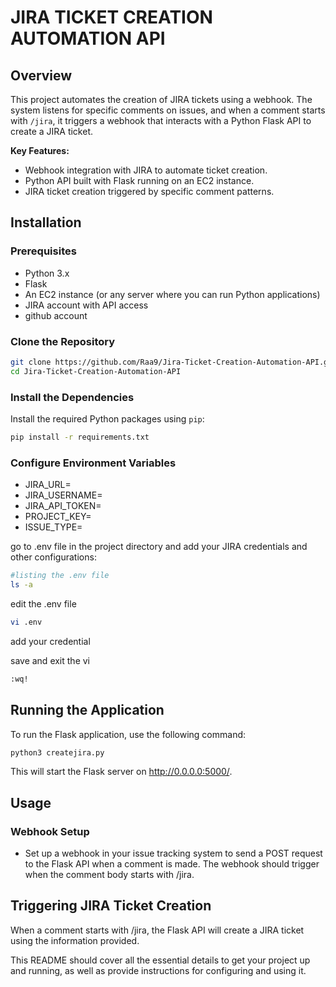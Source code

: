 # JIRA TICKET CREATION AUTOMATION API

## Overview

This project automates the creation of JIRA tickets using a webhook. The system listens for specific comments on issues, and when a comment starts with `/jira`, it triggers a webhook that interacts with a Python Flask API to create a JIRA ticket.

**Key Features:**
- Webhook integration with JIRA to automate ticket creation.
- Python API built with Flask running on an EC2 instance.
- JIRA ticket creation triggered by specific comment patterns.

## Installation

### Prerequisites

- Python 3.x
- Flask
- An EC2 instance (or any server where you can run Python applications)
- JIRA account with API access
- github account

### Clone the Repository

```bash
git clone https://github.com/Raa9/Jira-Ticket-Creation-Automation-API.git
cd Jira-Ticket-Creation-Automation-API
```

### Install the Dependencies

Install the required Python packages using `pip`:

```bash
pip install -r requirements.txt
```

### Configure Environment Variables

- JIRA_URL=<your-jira-instance-url>
- JIRA_USERNAME=<your-jira-username>
- JIRA_API_TOKEN=<your-jira-api-token>
- PROJECT_KEY=<your-jira-project-key>
- ISSUE_TYPE=<default-issue-type>

go to .env file in the project directory and add your JIRA credentials and other configurations:

```bash
#listing the .env file
ls -a
```

edit the .env file
```bash
vi .env
```
add your credential 

save and exit the vi
```bash
:wq!
```

## Running the Application

To run the Flask application, use the following command:
```bash
python3 createjira.py
```
This will start the Flask server on http://0.0.0.0:5000/.

## Usage

### Webhook Setup

- Set up a webhook in your issue tracking system to send a POST request to the Flask API when a comment is made. The webhook should trigger when the comment body starts with /jira.

## Triggering JIRA Ticket Creation
When a comment starts with /jira, the Flask API will create a JIRA ticket using the information provided.


This README should cover all the essential details to get your project up and running, as well as provide instructions for configuring and using it.



